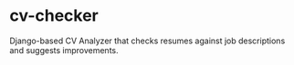 # cv-checker
Django-based CV Analyzer that checks resumes against job descriptions and suggests improvements.

